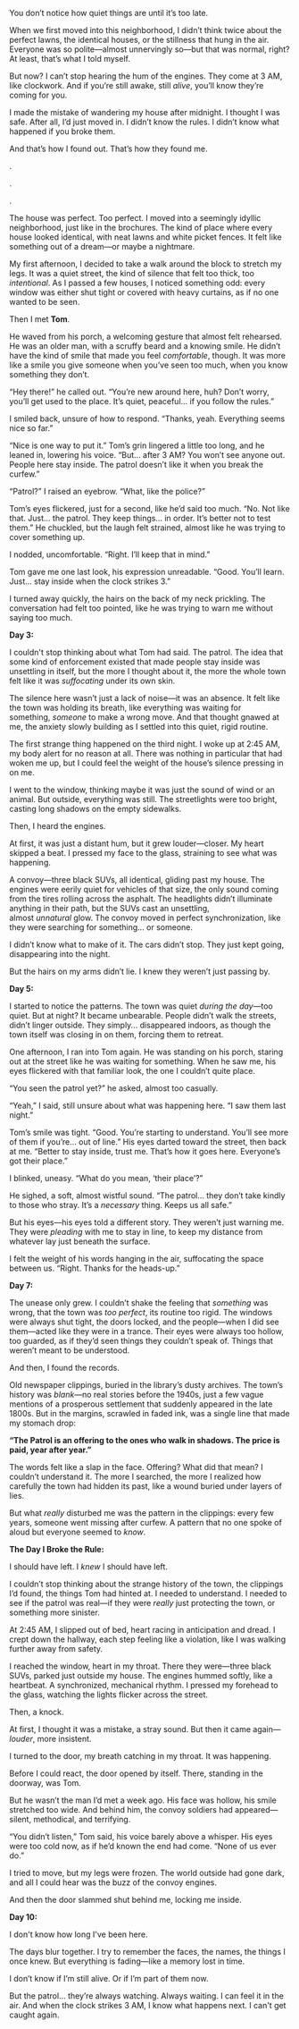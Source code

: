 You don’t notice how quiet things are until it’s too late.

When we first moved into this neighborhood, I didn’t think twice about the perfect lawns, the identical houses, or the stillness that hung in the air. Everyone was so polite—almost unnervingly so—but that was normal, right? At least, that’s what I told myself.

But now? I can’t stop hearing the hum of the engines. They come at 3 AM, like clockwork. And if you’re still awake, still *alive*, you’ll know they’re coming for you.

I made the mistake of wandering my house after midnight. I thought I was safe. After all, I’d just moved in. I didn’t know the rules. I didn’t know what happened if you broke them.

And that’s how I found out. That’s how they found me.

.

.

.

The house was perfect. Too perfect. I moved into a seemingly idyllic neighborhood, just like in the brochures. The kind of place where every house looked identical, with neat lawns and white picket fences. It felt like something out of a dream—or maybe a nightmare.

My first afternoon, I decided to take a walk around the block to stretch my legs. It was a quiet street, the kind of silence that felt too thick, too *intentional*. As I passed a few houses, I noticed something odd: every window was either shut tight or covered with heavy curtains, as if no one wanted to be seen.

Then I met **Tom**.

He waved from his porch, a welcoming gesture that almost felt rehearsed. He was an older man, with a scruffy beard and a knowing smile. He didn’t have the kind of smile that made you feel *comfortable*, though. It was more like a smile you give someone when you’ve seen too much, when you know something they don’t.

“Hey there!” he called out. “You’re new around here, huh? Don’t worry, you’ll get used to the place. It’s quiet, peaceful... if you follow the rules.”

I smiled back, unsure of how to respond. “Thanks, yeah. Everything seems nice so far.”

“Nice is one way to put it.” Tom’s grin lingered a little too long, and he leaned in, lowering his voice. “But... after 3 AM? You won’t see anyone out. People here stay inside. The patrol doesn’t like it when you break the curfew.”

“Patrol?” I raised an eyebrow. “What, like the police?”

Tom’s eyes flickered, just for a second, like he’d said too much. “No. Not like that. Just... the patrol. They keep things... in order. It’s better not to test them.” He chuckled, but the laugh felt strained, almost like he was trying to cover something up.

I nodded, uncomfortable. “Right. I’ll keep that in mind.”

Tom gave me one last look, his expression unreadable. “Good. You’ll learn. Just... stay inside when the clock strikes 3.”

I turned away quickly, the hairs on the back of my neck prickling. The conversation had felt too pointed, like he was trying to warn me without saying too much.

**Day 3:**

I couldn't stop thinking about what Tom had said. The patrol. The idea that some kind of enforcement existed that made people stay inside was unsettling in itself, but the more I thought about it, the more the whole town felt like it was *suffocating* under its own skin.

The silence here wasn’t just a lack of noise—it was an absence. It felt like the town was holding its breath, like everything was waiting for something, *someone* to make a wrong move. And that thought gnawed at me, the anxiety slowly building as I settled into this quiet, rigid routine.

The first strange thing happened on the third night. I woke up at 2:45 AM, my body alert for no reason at all. There was nothing in particular that had woken me up, but I could feel the weight of the house’s silence pressing in on me.

I went to the window, thinking maybe it was just the sound of wind or an animal. But outside, everything was still. The streetlights were too bright, casting long shadows on the empty sidewalks.

Then, I heard the engines.

At first, it was just a distant hum, but it grew louder—closer. My heart skipped a beat. I pressed my face to the glass, straining to see what was happening.

A convoy—three black SUVs, all identical, gliding past my house. The engines were eerily quiet for vehicles of that size, the only sound coming from the tires rolling across the asphalt. The headlights didn’t illuminate anything in their path, but the SUVs cast an unsettling, almost *unnatural* glow. The convoy moved in perfect synchronization, like they were searching for something... or someone.

I didn’t know what to make of it. The cars didn’t stop. They just kept going, disappearing into the night.

But the hairs on my arms didn’t lie. I knew they weren’t just passing by.

**Day 5:**

I started to notice the patterns. The town was quiet *during the day*—too quiet. But at night? It became unbearable. People didn’t walk the streets, didn’t linger outside. They simply... disappeared indoors, as though the town itself was closing in on them, forcing them to retreat.

One afternoon, I ran into Tom again. He was standing on his porch, staring out at the street like he was waiting for something. When he saw me, his eyes flickered with that familiar look, the one I couldn’t quite place.

“You seen the patrol yet?” he asked, almost too casually.

“Yeah,” I said, still unsure about what was happening here. “I saw them last night.”

Tom’s smile was tight. “Good. You’re starting to understand. You’ll see more of them if you’re... out of line.” His eyes darted toward the street, then back at me. “Better to stay inside, trust me. That’s how it goes here. Everyone’s got their place.”

I blinked, uneasy. “What do you mean, ‘their place’?”

He sighed, a soft, almost wistful sound. “The patrol... they don’t take kindly to those who stray. It’s a *necessary* thing. Keeps us all safe.”

But his eyes—his eyes told a different story. They weren’t just warning me. They were *pleading* with me to stay in line, to keep my distance from whatever lay just beneath the surface.

I felt the weight of his words hanging in the air, suffocating the space between us. “Right. Thanks for the heads-up.”

**Day 7:**

The unease only grew. I couldn’t shake the feeling that *something* was wrong, that the town was *too perfect*, its routine too rigid. The windows were always shut tight, the doors locked, and the people—when I did see them—acted like they were in a trance. Their eyes were always too hollow, too guarded, as if they’d seen things they couldn’t speak of. Things that weren’t meant to be understood.

And then, I found the records.

Old newspaper clippings, buried in the library’s dusty archives. The town’s history was *blank*—no real stories before the 1940s, just a few vague mentions of a prosperous settlement that suddenly appeared in the late 1800s. But in the margins, scrawled in faded ink, was a single line that made my stomach drop:

**“The Patrol is an offering to the ones who walk in shadows. The price is paid, year after year.”**

The words felt like a slap in the face. Offering? What did that mean? I couldn’t understand it. The more I searched, the more I realized how carefully the town had hidden its past, like a wound buried under layers of lies.

But what *really* disturbed me was the pattern in the clippings: every few years, someone went missing after curfew. A pattern that no one spoke of aloud but everyone seemed to *know*.

**The Day I Broke the Rule:**

I should have left. I *knew* I should have left.

I couldn’t stop thinking about the strange history of the town, the clippings I’d found, the things Tom had hinted at. I needed to understand. I needed to see if the patrol was real—if they were *really* just protecting the town, or something more sinister.

At 2:45 AM, I slipped out of bed, heart racing in anticipation and dread. I crept down the hallway, each step feeling like a violation, like I was walking further away from safety.

I reached the window, heart in my throat. There they were—three black SUVs, parked just outside my house. The engines hummed softly, like a heartbeat. A synchronized, mechanical rhythm. I pressed my forehead to the glass, watching the lights flicker across the street.

Then, a knock.

At first, I thought it was a mistake, a stray sound. But then it came again—*louder*, more insistent.

I turned to the door, my breath catching in my throat. It was happening.

Before I could react, the door opened by itself. There, standing in the doorway, was Tom.

But he wasn’t the man I’d met a week ago. His face was hollow, his smile stretched too wide. And behind him, the convoy soldiers had appeared—silent, methodical, and terrifying.

“You didn’t listen,” Tom said, his voice barely above a whisper. His eyes were too cold now, as if he’d known the end had come. “None of us ever do.”

I tried to move, but my legs were frozen. The world outside had gone dark, and all I could hear was the buzz of the convoy engines.

And then the door slammed shut behind me, locking me inside.

**Day 10:**

I don't know how long I've been here.

The days blur together. I try to remember the faces, the names, the things I once knew. But everything is fading—like a memory lost in time.

I don’t know if I’m still alive. Or if I’m part of them now.

But the patrol... they’re always watching. Always waiting. I can feel it in the air. And when the clock strikes 3 AM, I know what happens next. I can't get caught again.